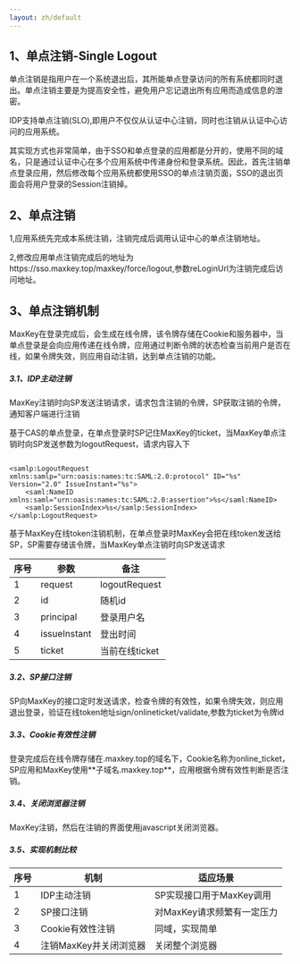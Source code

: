 ```yaml
---
layout: zh/default
---
```

<h2>1、单点注销-Single Logout</h2>
	
单点注销是指用户在一个系统退出后，其所能单点登录访问的所有系统都同时退出。单点注销主要是为提高安全性，避免用户忘记退出所有应用而造成信息的泄密。
    	
    	
IDP支持单点注销(SLO),即用户不仅仅从认证中心注销，同时也注销从认证中心访问的应用系统。	
		
		
其实现方式也非常简单，由于SSO和单点登录的应用都是分开的，使用不同的域名，只是通过认证中心在多个应用系统中传递身份和登录系统。因此，首先注销单点登录应用，然后修改每个应用系统都使用SSO的单点注销页面，SSO的退出页面会将用户登录的Session注销掉。
		
<h2>2、单点注销</h2>
		
1,应用系统先完成本系统注销，注销完成后调用认证中心的单点注销地址。
		
		
2,修改应用单点注销完成后的地址为https://sso.maxkey.top/maxkey/force/logout,参数reLoginUrl为注销完成后访问地址。
		


<h2>3、单点注销机制</h2>
MaxKey在登录完成后，会生成在线令牌，该令牌存储在Cookie和服务器中，当单点登录是会向应用传递在线令牌，应用通过判断令牌的状态检查当前用户是否在线，如果令牌失效，则应用自动注销，达到单点注销的功能。


<h5>3.1、IDP主动注销</h5>
MaxKey注销时向SP发送注销请求，请求包含注销的令牌，SP获取注销的令牌，通知客户端进行注销

基于CAS的单点登录，在单点登录时SP记住MaxKey的ticket，当MaxKey单点注销时向SP发送参数为logoutRequest，请求内容入下
<pre><code class="xml hljs">
&lt;samlp:LogoutRequest xmlns:samlp="urn:oasis:names:tc:SAML:2.0:protocol" ID="%s" Version="2.0" IssueInstant="%s"&gt;
	&lt;saml:NameID xmlns:saml="urn:oasis:names:tc:SAML:2.0:assertion"&gt;%s&lt;/saml:NameID&gt;
	&lt;samlp:SessionIndex&gt;%s&lt;/samlp:SessionIndex&gt;
&lt;/samlp:LogoutRequest&gt;
</code></pre>

基于MaxKey在线token注销机制，在单点登录时MaxKey会把在线token发送给SP，SP需要存储该令牌，当MaxKey单点注销时向SP发送请求
<table border="0" class="table table-striped table-bordered ">
	<thead>
		<tr>
			<th>序号</th><th>参数</th><th>备注</th>
		</tr>
	</thead>
	<tbody>
		<tr>
			<td>1</td><td>request</td><td>logoutRequest</td>
		</tr>
		<tr>
			<td>2</td><td>id</td><td>随机id</td>
		</tr>
		<tr>
			<td>3</td><td>principal</td><td>登录用户名</td>
		</tr>
		<tr>
			<td>4</td><td>issueInstant</td><td>登出时间</td>
		</tr>
		<tr>
			<td>5</td><td>ticket</td><td>当前在线ticket</td>
		</tr>
	</tbody>
</table>


<h5>3.2、SP接口注销</h5>
SP向MaxKey的接口定时发送请求，检查令牌的有效性，如果令牌失效，则应用退出登录，验证在线token地址sign/onlineticket/validate,参数为ticket为令牌id

<h5>3.3、Cookie有效性注销</h5>
登录完成后在线令牌存储在.maxkey.top的域名下，Cookie名称为online_ticket，SP应用和MaxKey使用**子域名.maxkey.top**，应用根据令牌有效性判断是否注销。


<h5>3.4、关闭浏览器注销</h5>
MaxKey注销，然后在注销的界面使用javascript关闭浏览器。


<h5>3.5、实现机制比较</h5>
<table border="0" class="table table-striped table-bordered ">
<thead>
	<th >序号</th><th>机制</th><th>适应场景</th>
</thead>
<tbody>
	<tr>
		<td>1</td>
		<td>IDP主动注销</td>
		<td>SP实现接口用于MaxKey调用</td>
	</tr>
	<tr>
		<td>2</td>
		<td>SP接口注销</td>
		<td>对MaxKey请求频繁有一定压力</td>
	</tr>
	<tr>
		<td>3</td>
		<td>Cookie有效性注销</td>
		<td>同域，实现简单</td>
	</tr>
	<tr>
		<td>4</td>
		<td>注销MaxKey并关闭浏览器</td>
		<td>关闭整个浏览器</td>
	</tr>
</tbody>
</table>
    